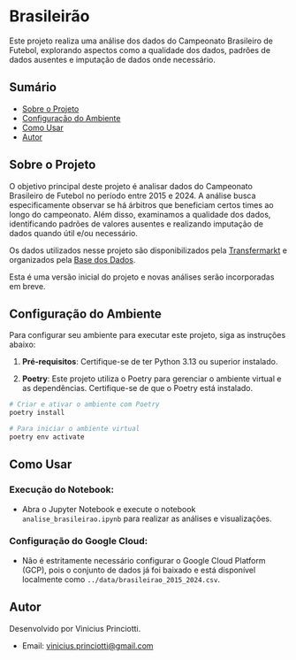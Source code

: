 # Brasileirão

Este projeto realiza uma análise dos dados do Campeonato Brasileiro de Futebol, explorando aspectos como a qualidade dos dados, padrões de dados ausentes e imputação de dados onde necessário.

## Sumário

- [Sobre o Projeto](#sobre-o-projeto)
- [Configuração do Ambiente](#configuração-do-ambiente)
- [Como Usar](#como-usar)
- [Autor](#autor)

## Sobre o Projeto

O objetivo principal deste projeto é analisar dados do Campeonato Brasileiro de Futebol no período entre 2015 e 2024. A análise busca especificamente observar se há árbitros que beneficiam certos times ao longo do campeonato. Além disso, examinamos a qualidade dos dados, identificando padrões de valores ausentes e realizando imputação de dados quando útil e/ou necessário.

Os dados utilizados nesse projeto são disponibilizados pela [Transfermarkt](https://www.transfermarkt.com.br/) e organizados pela [Base dos Dados](https://basedosdados.org/).

Esta é uma versão inicial do projeto e novas análises serão incorporadas em breve.

## Configuração do Ambiente

Para configurar seu ambiente para executar este projeto, siga as instruções abaixo:

1. **Pré-requisitos**: Certifique-se de ter Python 3.13 ou superior instalado.

2. **Poetry**: Este projeto utiliza o Poetry para gerenciar o ambiente virtual e as dependências. Certifique-se de que o Poetry está instalado.

```bash
# Criar e ativar o ambiente com Poetry
poetry install

# Para iniciar o ambiente virtual
poetry env activate
```

## Como Usar

### Execução do Notebook:

- Abra o Jupyter Notebook e execute o notebook `analise_brasileirao.ipynb` para realizar as análises e visualizações.

### Configuração do Google Cloud:

- Não é estritamente necessário configurar o Google Cloud Platform (GCP), pois o conjunto de dados já foi baixado e está disponível localmente como `../data/brasileirao_2015_2024.csv`.

## Autor

Desenvolvido por Vinicius Princiotti.
- Email: [vinicius.princiotti@gmail.com](mailto:vinicius.princiotti@gmail.com)
